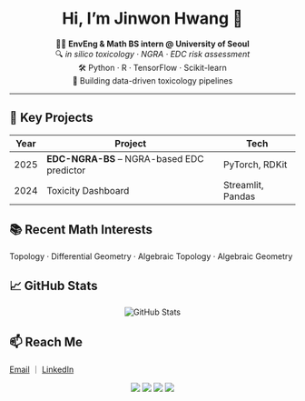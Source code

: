 <h1 align="center">Hi, I’m Jinwon Hwang 👋</h1>

<p align="center">
  🧑‍🔬 <strong>EnvEng &amp; Math BS intern @ University&nbsp;of&nbsp;Seoul</strong><br>
  🔍 <em>in silico toxicology&nbsp;&middot;&nbsp;NGRA&nbsp;&middot;&nbsp;EDC risk assessment</em><br>
  🛠️ Python&nbsp;&middot;&nbsp;R&nbsp;&middot;&nbsp;TensorFlow&nbsp;&middot;&nbsp;Scikit-learn<br>
  🚀 Building data-driven toxicology pipelines
</p>

<hr>

<h2>🔑 Key Projects</h2>
<table>
  <thead>
    <tr>
      <th>Year</th>
      <th>Project</th>
      <th>Tech</th>
    </tr>
  </thead>
  <tbody>
    <tr>
      <td>2025</td>
      <td><strong>EDC-NGRA-BS</strong> – NGRA-based EDC predictor</td>
      <td>PyTorch, RDKit</td>
    </tr>
    <tr>
      <td>2024</td>
      <td>Toxicity Dashboard</td>
      <td>Streamlit, Pandas</td>
    </tr>
  </tbody>
</table>

<h2>📚 Recent Math Interests</h2>
<p>Topology · Differential Geometry · Algebraic Topology · Algebraic Geometry</p>

<h2>📈 GitHub Stats</h2>
<p align="center">
  <img src="https://github-readme-stats.vercel.app/api?username=won0316&amp;show_icons=true&amp;theme=default"
       alt="GitHub Stats">
</p>

<h2>📫 Reach Me</h2>
<p>
  <a href="mailto:htotu0316@gmail.com">Email</a> ｜
  <a href="https://linkedin.com/in/your-id">LinkedIn</a>
</p>

<p align="center">
  <img src="https://img.shields.io/badge/Python-3776AB?logo=python&amp;logoColor=white">
  <img src="https://img.shields.io/badge/R-276DC3?logo=r&amp;logoColor=white">
  <img src="https://img.shields.io/badge/TensorFlow-FF6F00?logo=tensorflow&amp;logoColor=white">
  <img src="https://img.shields.io/badge/Scikit--learn-F7931E?logo=scikit-learn&amp;logoColor=white">
</p>
